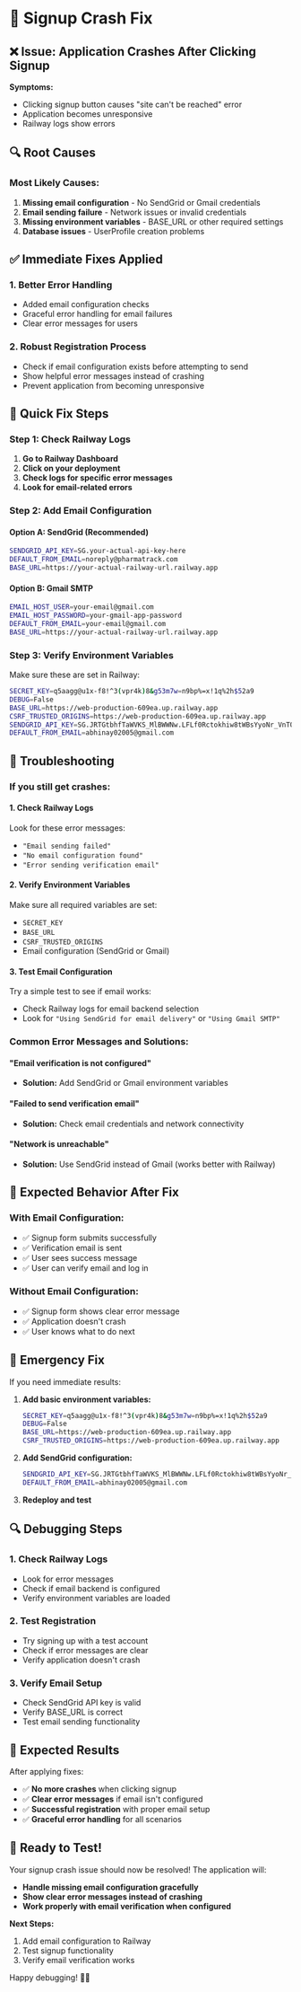 # 🚨 Signup Crash Fix

## ❌ Issue: Application Crashes After Clicking Signup

**Symptoms:**

- Clicking signup button causes "site can't be reached" error
- Application becomes unresponsive
- Railway logs show errors

## 🔍 Root Causes

### **Most Likely Causes:**

1. **Missing email configuration** - No SendGrid or Gmail credentials
2. **Email sending failure** - Network issues or invalid credentials
3. **Missing environment variables** - BASE_URL or other required settings
4. **Database issues** - UserProfile creation problems

## ✅ Immediate Fixes Applied

### **1. Better Error Handling**

- Added email configuration checks
- Graceful error handling for email failures
- Clear error messages for users

### **2. Robust Registration Process**

- Check if email configuration exists before attempting to send
- Show helpful error messages instead of crashing
- Prevent application from becoming unresponsive

## 🚀 Quick Fix Steps

### **Step 1: Check Railway Logs**

1. **Go to Railway Dashboard**
2. **Click on your deployment**
3. **Check logs for specific error messages**
4. **Look for email-related errors**

### **Step 2: Add Email Configuration**

#### **Option A: SendGrid (Recommended)**

```bash
SENDGRID_API_KEY=SG.your-actual-api-key-here
DEFAULT_FROM_EMAIL=noreply@pharmatrack.com
BASE_URL=https://your-actual-railway-url.railway.app
```

#### **Option B: Gmail SMTP**

```bash
EMAIL_HOST_USER=your-email@gmail.com
EMAIL_HOST_PASSWORD=your-gmail-app-password
DEFAULT_FROM_EMAIL=your-email@gmail.com
BASE_URL=https://your-actual-railway-url.railway.app
```

### **Step 3: Verify Environment Variables**

Make sure these are set in Railway:

```bash
SECRET_KEY=q5aagg@u1x-f8!^3(vpr4k)8&g53m7w=n9bp%=x!1q%2h$52a9
DEBUG=False
BASE_URL=https://web-production-609ea.up.railway.app
CSRF_TRUSTED_ORIGINS=https://web-production-609ea.up.railway.app
SENDGRID_API_KEY=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
DEFAULT_FROM_EMAIL=abhinay02005@gmail.com
```

## 🔧 Troubleshooting

### **If you still get crashes:**

#### **1. Check Railway Logs**

Look for these error messages:

- `"Email sending failed"`
- `"No email configuration found"`
- `"Error sending verification email"`

#### **2. Verify Environment Variables**

Make sure all required variables are set:

- `SECRET_KEY`
- `BASE_URL`
- `CSRF_TRUSTED_ORIGINS`
- Email configuration (SendGrid or Gmail)

#### **3. Test Email Configuration**

Try a simple test to see if email works:

- Check Railway logs for email backend selection
- Look for `"Using SendGrid for email delivery"` or `"Using Gmail SMTP"`

### **Common Error Messages and Solutions:**

#### **"Email verification is not configured"**

- **Solution:** Add SendGrid or Gmail environment variables

#### **"Failed to send verification email"**

- **Solution:** Check email credentials and network connectivity

#### **"Network is unreachable"**

- **Solution:** Use SendGrid instead of Gmail (works better with Railway)

## 🎯 Expected Behavior After Fix

### **With Email Configuration:**

- ✅ Signup form submits successfully
- ✅ Verification email is sent
- ✅ User sees success message
- ✅ User can verify email and log in

### **Without Email Configuration:**

- ✅ Signup form shows clear error message
- ✅ Application doesn't crash
- ✅ User knows what to do next

## 🚨 Emergency Fix

If you need immediate results:

1. **Add basic environment variables:**

   ```bash
   SECRET_KEY=q5aagg@u1x-f8!^3(vpr4k)8&g53m7w=n9bp%=x!1q%2h$52a9
   DEBUG=False
   BASE_URL=https://web-production-609ea.up.railway.app
   CSRF_TRUSTED_ORIGINS=https://web-production-609ea.up.railway.app
   ```

2. **Add SendGrid configuration:**

   ```bash
   SENDGRID_API_KEY=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
   DEFAULT_FROM_EMAIL=abhinay02005@gmail.com
   ```

3. **Redeploy and test**

## 🔍 Debugging Steps

### **1. Check Railway Logs**

- Look for error messages
- Check if email backend is configured
- Verify environment variables are loaded

### **2. Test Registration**

- Try signing up with a test account
- Check if error messages are clear
- Verify application doesn't crash

### **3. Verify Email Setup**

- Check SendGrid API key is valid
- Verify BASE_URL is correct
- Test email sending functionality

## 🎉 Expected Results

After applying fixes:

- ✅ **No more crashes** when clicking signup
- ✅ **Clear error messages** if email isn't configured
- ✅ **Successful registration** with proper email setup
- ✅ **Graceful error handling** for all scenarios

## 🚀 Ready to Test!

Your signup crash issue should now be resolved! The application will:

- **Handle missing email configuration gracefully**
- **Show clear error messages instead of crashing**
- **Work properly with email verification when configured**

**Next Steps:**

1. Add email configuration to Railway
2. Test signup functionality
3. Verify email verification works

Happy debugging! 🚀💊
